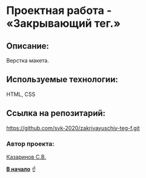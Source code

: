 # Проектная работа - «Закрывающий тег.»
<a id="anchor"></a>

## Описание:
Верстка макета.

 
## Используемые технологии:
HTML, CSS


## Ссылка на репозитарий:
https://github.com/svk-2020/zakrivayuschiy-teg-f.git



### Автор проекта:

[Казаринов С.В.](mailto:skazarinov@mail.ru "Написать автору")

[__В начало__](#anchor) :point_up: